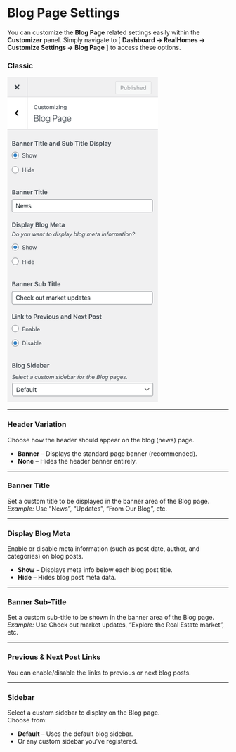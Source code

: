 # Blog Page Settings

You can customize the **Blog Page** related settings easily within the **Customizer** panel. Simply navigate to [ **Dashboard → RealHomes → Customize Settings → Blog Page** ] to access these options.

### **Classic**

![Header Variation & Meta Settings](images/news-page/blog-page-settings-classic.png)

---

### **Header Variation**
Choose how the header should appear on the blog (news) page.

- **Banner** – Displays the standard page banner (recommended).
- **None** – Hides the header banner entirely.

---

### **Banner Title**
Set a custom title to be displayed in the banner area of the Blog page.  
*Example:* Use “News”, “Updates”, “From Our Blog”, etc.

---

### **Display Blog Meta**
Enable or disable meta information (such as post date, author, and categories) on blog posts.

- **Show** – Displays meta info below each blog post title.
- **Hide** – Hides blog post meta data.

---

### **Banner Sub-Title**
Set a custom sub-title to be shown in the banner area of the Blog page.  
*Example:* Use Check out market updates, “Explore the Real Estate market”, etc.

---

### **Previous & Next Post Links**
You can enable/disable the links to previous or next blog posts.

---

### **Sidebar**
Select a custom sidebar to display on the Blog page.  
Choose from:

- **Default** – Uses the default blog sidebar.
- Or any custom sidebar you've registered.